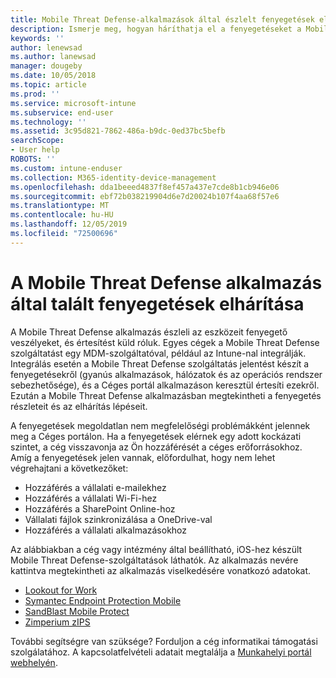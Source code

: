 ```yaml
---
title: Mobile Threat Defense-alkalmazások által észlelt fenyegetések elhárítása iOS-en | Microsoft Docs
description: Ismerje meg, hogyan háríthatja el a fenyegetéseket a Mobile Threat Defense alkalmazással iOS-en.
keywords: ''
author: lenewsad
ms.author: lanewsad
manager: dougeby
ms.date: 10/05/2018
ms.topic: article
ms.prod: ''
ms.service: microsoft-intune
ms.subservice: end-user
ms.technology: ''
ms.assetid: 3c95d821-7862-486a-b9dc-0ed37bc5befb
searchScope:
- User help
ROBOTS: ''
ms.custom: intune-enduser
ms.collection: M365-identity-device-management
ms.openlocfilehash: dda1beeed4837f8ef457a437e7cde8b1cb946e06
ms.sourcegitcommit: ebf72b038219904d6e7d20024b107f4aa68f57e6
ms.translationtype: MT
ms.contentlocale: hu-HU
ms.lasthandoff: 12/05/2019
ms.locfileid: "72500696"
---
```

# <a name="resolve-a-threat-found-by-a-mobile-threat-defense-app"></a>A Mobile Threat Defense alkalmazás által talált fenyegetések elhárítása

A Mobile Threat Defense alkalmazás észleli az eszközeit fenyegető veszélyeket, és értesítést küld róluk. Egyes cégek a Mobile Threat Defense szolgáltatást egy MDM-szolgáltatóval, például az Intune-nal integrálják. Integrálás esetén a Mobile Threat Defense szolgáltatás jelentést készít a fenyegetésekről (gyanús alkalmazások, hálózatok és az operációs rendszer sebezhetősége), és a Céges portál alkalmazáson keresztül értesíti ezekről. Ezután a Mobile Threat Defense alkalmazásban megtekintheti a fenyegetés részleteit és az elhárítás lépéseit.  

A fenyegetések megoldatlan nem megfelelőségi problémákként jelennek meg a Céges portálon. Ha a fenyegetések elérnek egy adott kockázati szintet, a cég visszavonja az Ön hozzáférését a céges erőforrásokhoz. Amíg a fenyegetések jelen vannak, előfordulhat, hogy nem lehet végrehajtani a következőket:  

* Hozzáférés a vállalati e-mailekhez
* Hozzáférés a vállalati Wi-Fi-hez
* Hozzáférés a SharePoint Online-hoz
* Vállalati fájlok szinkronizálása a OneDrive-val
* Hozzáférés a vállalati alkalmazásokhoz

Az alábbiakban a cég vagy intézmény által beállítható, iOS-hez készült Mobile Threat Defense-szolgáltatások láthatók. Az alkalmazás nevére kattintva megtekintheti az alkalmazás viselkedésére vonatkozó adatokat. 


* [Lookout for Work](you-need-to-resolve-a-threat-found-by-lookout-for-work-ios.md)
* [Symantec Endpoint Protection Mobile](you-need-to-resolve-a-threat-found-by-skycure-ios.md)
* [SandBlast Mobile Protect](you-need-to-resolve-a-threat-found-by-checkpoint-ios.md)
* [Zimperium zIPS](you-need-to-resolve-a-threat-found-by-zips-ios.md)

További segítségre van szüksége? Forduljon a cég informatikai támogatási szolgálatához. A kapcsolatfelvételi adatait megtalálja a [Munkahelyi portál webhelyén](https://go.microsoft.com/fwlink/?linkid=2010980).  

